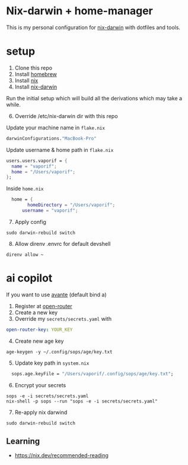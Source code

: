 # Nix-darwin + home-manager
This is my personal configuration for [nix-darwin](https://github.com/nix-darwin/nix-darwin) with dotfiles and tools.

# setup

1. Clone this repo
2. Install [homebrew](https://brew.sh/)
4. Install [nix](https://determinate.systems/nix-installer/)
5. Install [nix-darwin](https://github.com/nix-darwin/nix-darwin)

Run the initial setup which will build all the derivations which may take a while.

6. Override /etc/nix-darwin dir with this repo

Update your machine name in `flake.nix`

```flake.nix
darwinConfigurations."MacBook-Pro"
```

Update username & home path in `flake.nix`
```flake.nix
users.users.vaporif = {
  name = "vaporif";
  home = "/Users/vaporif";
};
```

Inside `home.nix`
```home.nix
  home = {
        homeDirectory = "/Users/vaporif";
      username = "vaporif";

```
7. Apply config
```shell
sudo darwin-rebuild switch
```

8. Allow direnv .envrc for default devshell
```shell
direnv allow ~
```

# ai copilot
If you want to use [avante](https://github.com/yetone/avante.nvim) (default bind <space>a)
1. Register at [open-router](https://openrouter.ai/)
2. Create a new key
3. Override my `secrets/secrets.yaml` with
```secrets.yaml
open-router-key: YOUR_KEY
```
4. Create new age key
```shell
age-keygen -y ~/.config/sops/age/key.txt
```
5. Update key path in `system.nix`
```system.nix
  sops.age.keyFile = "/Users/vaporif/.config/sops/age/key.txt";
```
6. Encrypt your secrets
```shell
sops -e -i secrets/secrets.yaml
nix-shell -p sops --run "sops -e -i secrets/secrets.yaml"

```
7. Re-apply nix darwind
```shell
sudo darwin-rebuild switch
```

## Learning

- https://nix.dev/recommended-reading
